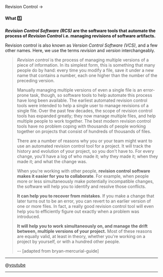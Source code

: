 <link rel="stylesheet" href="{{baseUrl}}/css/textbook.css">

<div class="website-content">

<div id="path">Revision Control &rarr; </div>

<div id="title">

#### What :one:

</div>

<div id="body">

**_Revision Control Software (RCS)_ are the software tools that automate the process of _Revision Control_ i.e. managing revisions of software artifacts.**

Revision control is also known as _Version Control Software (VCS)_, and a few other names. Here, we use the terms _revision_ and _version_ interchangeably.

<tabs>
  <tab header=":abc:">

> _Revision control_ is the process of managing multiple versions of a piece of information. In its simplest form, this is something that many people do by hand: every time you modify a file, save it under a new name that contains a number, each one higher than the number of the preceding version.
>
> Manually managing multiple versions of even a single file is an error-prone task, though, so software tools to help automate this process have long been available. The earliest automated revision control tools were intended to help a single user to manage revisions of a single file. Over the past few decades, the scope of revision control tools has expanded greatly; they now manage multiple files, and help multiple people to work together. The best modern revision control tools have no problem coping with thousands of people working together on projects that consist of hundreds of thousands of files.
>
> There are a number of reasons why you or your team might want to use an automated revision control tool for a project. It will track the history and evolution of your project, so you don't have to. For every change, you'll have a log of who made it; why they made it; when they made it; and what the change was.
>
> When you're working with other people, **revision control software makes it easier for you to collaborate**. For example, when people more or less simultaneously make potentially incompatible changes, the software will help you to identify and resolve those conflicts.
>
> **It can help you to recover from mistakes**. If you make a change that later turns out to be an error, you can revert to an earlier version of one or more files. In fact, a really good revision control tool will even help you to efficiently figure out exactly when a problem was introduced.
>
> **It will help you to work simultaneously on, and manage the drift between, multiple versions of your project.** Most of these reasons are equally valid, at least in theory, whether you're working on a project by yourself, or with a hundred other people.
>
> -- [adapted from <trigger for="pop:bryan-mercurial-guide">bryan-mercurial-guide</trigger>]

  <hr></tab>
  <tab header=":tv:">

@[youtube](M-O8ZNW9icQ)

  <hr></tab>
</tabs>

<popover id="pop:bryan-mercurial-guide" title="bryan-mercurial-guide :mag:" placement="right">
  <div slot="content">
    <include src="../../common/references.md#bryan-mercurial-guide" />
  </div>
</popover>

</div>

<div id="extras">

<include src="exercises.md" />

<div>

</div>
